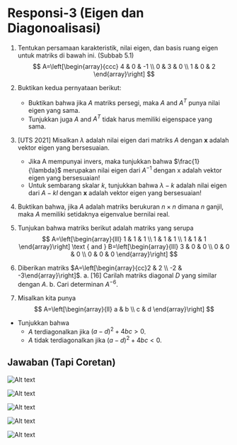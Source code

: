 # Responsi-3 (Eigen dan Diagonoalisasi)

1. Tentukan persamaan karakteristik, nilai eigen, dan basis ruang eigen untuk matriks di bawah ini. (Subbab 5.1)
$$
A=\left[\begin{array}{ccc}
4 & 0 & -1 \\
0 & 3 & 0 \\
1 & 0 & 2
\end{array}\right]
$$

2. Buktikan kedua pernyataan berikut:
   - Buktikan bahwa jika $A$ matriks persegi, maka $A$ and $A^T$ punya nilai eigen yang sama. 
   - Tunjukkan juga $A$ and $A^T$ tidak harus memiliki eigenspace yang sama.

3. [UTS 2021] Misalkan $\lambda$ adalah nilai eigen dari matriks $A$ dengan $\mathbf{x}$ adalah vektor eigen yang bersesuaian.
     - Jika A mempunyai invers, maka tunjukkan bahwa $\frac{1}{\lambda}$ merupakan nilai eigen dari $A^{-1}$ dengan $\mathrm{x}$ adalah vektor eigen yang bersesuaian!
     - Untuk sembarang skalar $k$, tunjukkan bahwa $\lambda-k$ adalah nilai eigen dari $A-k I$ dengan $\boldsymbol{x}$ adalah vektor eigen yang bersesuaian!

4. Buktikan bahwa, jika $A$ adalah matriks berukuran $n \times n$ dimana $n$ ganjil, maka $A$ memiliki  setidaknya eigenvalue bernilai real.


5. Tunjukan bahwa matriks berikut adalah matriks yang serupa
$$
A=\left[\begin{array}{lll}
1 & 1 & 1 \\
1 & 1 & 1 \\
1 & 1 & 1
\end{array}\right] \text { and } B=\left[\begin{array}{lll}
3 & 0 & 0 \\
0 & 0 & 0 \\
0 & 0 & 0
\end{array}\right]
$$

6. Diberikan matriks $A=\left[\begin{array}{cc}2 & 2 \\ -2 & -3\end{array}\right]$.
a. [16] Carilah matriks diagonal $D$ yang similar dengan $A$.
b. Cari determinan $A^{-6}$.

7. Misalkan kita punya 
$$
A=\left[\begin{array}{ll}
a & b \\
c & d
\end{array}\right]
$$
-  Tunjukkan bahwa 
   - $A$ terdiagonalkan jika $(a-d)^2+4 b c>0$.
   - $A$ tidak terdiagonalkan jika $(a-d)^2+4 b c<0$.

## Jawaban (Tapi Coretan)

![Alt text](resp-3-p/no-1.jpeg)

![Alt text](resp-3-p/no.2.jpeg)

![Alt text](resp-3-p/no.3.jpeg)

![Alt text](resp-3-p/no-5.jpeg)

![Alt text](resp-3-p/no-6.jpeg)